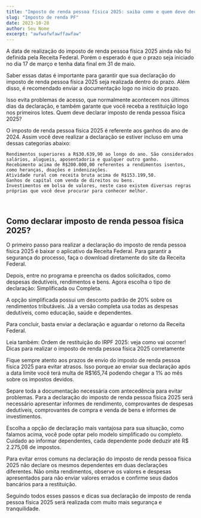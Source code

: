 ```yaml
---
title: "Imposto de renda pessoa física 2025: saiba como e quem deve declarar!"        
slug: "Imposto de renda PF"
date: 2023-10-28   
author: Seu Nome  
excerpt: "awfwafwfawffawfaw" 
---
```




A data de realização do imposto de renda pessoa física 2025 ainda não foi definida pela Receita Federal. Porém o esperado é que o prazo seja iniciado no dia 17 de março e tenha data final em 31 de maio.

Saber essas datas é importante para garantir que sua declaração do imposto de renda pessoa física 2025 seja realizada dentro do prazo. Além disso, é recomendado enviar a documentação logo no início do prazo.

Isso evita problemas de acesso, que normalmente acontecem nos últimos dias da declaração, e também garante que você receba a restituição logo nos primeiros lotes.
Quem deve declarar imposto de renda pessoa física 2025?

O imposto de renda pessoa física 2025 é referente aos ganhos do ano de 2024. Assim você deve realizar a declaração se estiver incluso em uma dessas categorias abaixo:

    Rendimentos superiores a R$30.639,90 ao longo do ano. São considerados salários, alugueis, aposentadoria e qualquer outro ganho.
    Recebimento acima de R$200.000,00 referentes a rendimentos isentos, como heranças, doações e indenizações.
    Atividade rural com receita bruta acima de R$153.199,50.
    Ganhos de capital com venda de direitos ou bens.
    Investimentos em bolsa de valores, neste caso existem diversas regras próprias que você deve procurar para conhecer melhor.

<br>
<h2>Como declarar imposto de renda pessoa física 2025?</h2>

O primeiro passo para realizar a declaração do imposto de renda pessoa física 2025 é baixar o aplicativo da Receita Federal. Para garantir a segurança do processo, faça o download diretamente do site da Receita Federal.

Depois, entre no programa e preencha os dados solicitados, como despesas dedutíveis, rendimentos e bens. Agora escolha o tipo de declaração: Simplificada ou Completa.

A opção simplificada possui um desconto padrão de 20% sobre os rendimentos tributáveis. Já a versão completa usa todas as despesas dedutíveis, como educação, saúde e dependentes.

Para concluir, basta enviar a declaração e aguardar o retorno da Receita Federal.

Leia também: Ordem de restituição do IRPF 2025: veja como vai ocorrer!
Dicas para realizar o imposto de renda pessoa física 2025 corretamente

Fique sempre atento aos prazos de envio do imposto de renda pessoa física 2025 para evitar atrasos. Isso porque ao enviar sua declaração após a data limite você terá multa de R$165,74 podendo chegar a 1% ao mês sobre os impostos devidos.

Separe toda a documentação necessária com antecedência para evitar problemas. Para a declaração do imposto de renda pessoa física 2025 será necessário apresentar informes de rendimento, comprovantes de despesas dedutíveis, comprovantes de compra e venda de bens e informes de investimentos.

Escolha a opção de declaração mais vantajosa para sua situação, como falamos acima, você pode optar pelo modelo simplificado ou completo. Cuidado ao informar dependentes, cada dependente pode deduzir até R$ 2.275,08 de impostos.

Para evitar erros comuns na declaração do imposto de renda pessoa física 2025 não declare os mesmos dependentes em duas declarações diferentes. Não omita rendimentos, observe os valores e despesas apresentados para não enviar valores errados e confirme seus dados bancários para a restituição.

Seguindo todos esses passos e dicas sua declaração de imposto de renda pessoa física 2025 será realizada com muito mais segurança e tranquilidade.
